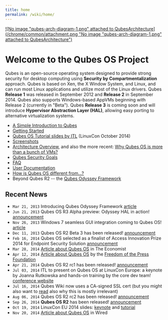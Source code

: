 ```yaml
---
title: home
permalink: /wiki/home/
---
```


[![No image "qubes-arch-diagram-1.png" attached to QubesArchitecture](/chrome/common/attachment.png "No image "qubes-arch-diagram-1.png" attached to QubesArchitecture")](/wiki/QubesArchitecture)

Welcome to the Qubes OS Project
===============================

Qubes is an open-source operating system designed to provide strong security for desktop computing using **Security by Compartmentalization** approach. Qubes is based on Xen, the X Window System, and Linux, and can run most Linux applications and utilize most of the Linux drivers. Qubes **Release 1** was released in September 2012 and **Release 2** in September 2014. Qubes also supports Windows-based AppVMs beginning with Release 2 (currently in "Beta"). Qubes **Release 3** is coming soon and will introduce **Hypervisor Abstraction Layer (HAL)**, allowing easy porting to alternative virtualization systems.

-   [A Simple Introduction to Qubes](/wiki/SimpleIntro)
-   [Getting Started](/wiki/GettingStarted)
-   [​Qubes OS Tutorial slides by ITL](http://www.invisiblethingslab.com/resources/2014/LinuxCon_2014_Qubes_Tutorial.pdf) (LinuxCon October 2014)
-   [Screenshots](/wiki/QubesScreenshots)
-   [Architecture Overview](/wiki/QubesArchitecture), and also the more recent: [​Why Qubes OS is more than a bunch of VMs?](http://www.invisiblethingslab.com/resources/2014/Software_compartmentalization_vs_physical_separation.pdf)
-   [Qubes Security Goals](/wiki/SecurityGoals)
-   [FAQ](/wiki/UserFaq)
-   [User Documentation](/wiki/UserDoc)
-   [​How is Qubes OS different from...?](http://theinvisiblethings.blogspot.com/2012/09/how-is-qubes-os-different-from.html)
-   Beyond Qubes R2 -- the [​Qubes Odyssey Framework](http://theinvisiblethings.blogspot.com/2013/03/introducing-qubes-odyssey-framework.html)

Recent News
-----------

-   `Mar 21, 2013` Introducing Qubes Odyssey Framework [​article](http://theinvisiblethings.blogspot.com/2013/03/introducing-qubes-odyssey-framework.html)
-   `Jun 21, 2013` Qubes OS R3 Alpha preview: Odyssey HAL in action! [​announcement](http://theinvisiblethings.blogspot.com/2013/06/qubes-os-r3-alpha-preview-odyssey-hal.html)
-   `Nov 26, 2013` Windows 7 seamless GUI integration coming to Qubes OS! [​article](http://theinvisiblethings.blogspot.com/2013/11/windows-7-seamless-gui-integration.html)
-   `Dec 11, 2013` Qubes OS R2 Beta 3 has been released! [​announcement](http://theinvisiblethings.blogspot.com/2013/12/qubes-r2-beta-3-has-been-released.html)
-   `Feb 16, 2014` Qubes OS selected as a finalist of Access Innovation Prize 2014 for Endpoint Security Solution [​announcement](https://www.accessnow.org/blog/2014/02/13/endpoint-security-prize-finalists-announced?utm_content=buffere803e&utm_medium=social&utm_source=twitter.com&utm_campaign=buffer)
-   `Mar 28, 2014` [​Article about Qubes OS](http://www.economist.com/blogs/babbage/2014/03/computer-security) in The Economist
-   `Apr 12, 2014` [​Article about Qubes OS](https://pressfreedomfoundation.org/blog/2014/04/operating-system-can-protect-you-even-if-you-get-hacked) by the [​Freedom of the Press Foundation](https://pressfreedomfoundation.org/about/board)
-   `Apr 21, 2014` Qubes OS R2 rc1 has been released! [​announcement](http://theinvisiblethings.blogspot.com/2014/04/qubes-os-r2-rc1-has-been-released.html)
-   `Jul 03, 2014` ITL to present on Qubes OS at LinuxCon Europe: a keynote by Joanna Rutkowska and hands-on training by the core dev team! [​conference website](http://events.linuxfoundation.org/events/linuxcon-europe)
-   `Jul 16, 2014` Qubes Wiki now uses a CA-signed SSL cert (but you might also want to [​read](https://groups.google.com/forum/#!topic/qubes-users/LsDpKnwN6w8) also why this is mostly irrelevant)
-   `Aug 06, 2014` Qubes OS R2 rc2 has been released! [​announcement](http://theinvisiblethings.blogspot.com/2014/08/qubes-os-r2-rc2-debian-template-ssled.html)
-   `Sep 26, 2014` **Qubes OS R2** has been released! [​announcement](http://theinvisiblethings.blogspot.com/2014/09/announcing-qubes-os-release-2.html)
-   `Oct 19, 2014` LinuxCon EU 2014 slides: [​keynote](http://www.invisiblethingslab.com/resources/2014/LinuxCon_2014_Qubes_Keynote.pdf) and [​tutorial](http://www.invisiblethingslab.com/resources/2014/LinuxCon_2014_Qubes_Tutorial.pdf)
-   `Nov 20, 2014` [​Article about Qubes OS](http://www.wired.com/2014/11/protection-from-hackers/) in Wired

